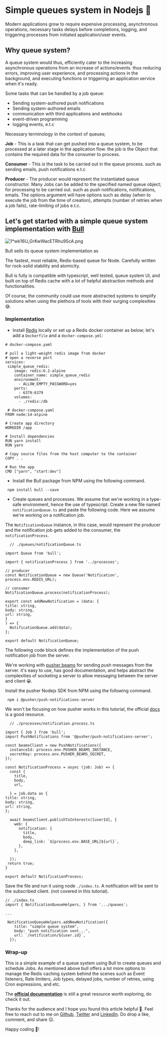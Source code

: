 # Simple queues system in Nodejs 🚀

Modern applications grow to require expensive processing, asynchronous operations, necessary tasks delays before completions, logging, and triggering processes from initiated application/user events. 


## Why queue system?
A queue system would thus,  efficiently cater to the increasing asynchronous operations from an increase of actions/events. thus reducing errors, improving user experience, and processing actions in the background, and executing functions or triggering an application service when it's ready.

Some tasks that can be handled by a job queue:
- Sending system-authored push notifications
- Sending system-authored emails
- communication with third applications and webhooks 
- event-driven programming 
- logging events, e.t.c 

Necessary terminology in the context of queues;

**Job** - This is a task that can get pushed into a queue system, to be processed at a later stage in the application flow. the job is the Object that contains the required data for the consumer to process.

**Consumer** - 
This is the task to be carried out in the queue process. such as sending emails, push notifications e.t.c

**Producer** - The producer would represent the instantiated queue constructor. Many Jobs can be added to the specified named queue object; for processing to be carried out. such as push notifications, notifications, emails. 
The options argument will have options such as delay (when to execute the job from the time of creation), attempts (number of retries when a job fails), rate-limiting of jobs e.t.c.

## Let's get started with a simple queue system implementation with [**Bull**](https://www.npmjs.com/package/bull#documentation)

![1*wk16U_GrKwWacETRhu9ScA.png](https://cdn.hashnode.com/res/hashnode/image/upload/v1636183504844/4BqKBUMPx.png)

Bull sells its queue system implementation as 
> 
The fastest, most reliable, Redis-based queue for Node. 
Carefully written for rock-solid stability and atomicity.

Bull is fully is compatible with typescript, well tested, queue system UI, and built on top of Redis cache with a lot of helpful abstraction methods and functionalities. 

Of course, the community could use more abstracted systems to simplify solutions when using the plethora of tools with their surging complexities 😅. 

### Implementation
- Install [Redis](https://redis.io/topics/quickstart) locally or set up a Redis docker container as below; let's add a ``Dockerfile`` and a ``docker-compose.yml``:

```
# docker-compose.yaml

# pull a light-weight redis image from docker
# open a reverse port 
services:
 simple_queue_redis:
    image: redis:6.2-alpine
    container_name: simple_queue_redis
    environment:
      - ALLOW_EMPTY_PASSWORD=yes
    ports:
      - 6379:6379
    volumes:
      - ./redis:/db

```


```
 # docker-compose.yaml
FROM node:14-alpine

# Create app directory
WORKDIR /app

# Install dependencies
RUN yarn install
RUN yarn

# Copy source files from the host computer to the container
COPY . .

# Run the app
CMD ["yarn", "start:dev"]

```
- Install the Bull package from NPM using the following command.

`` npm install bull --save``

- Create queues and processes.
We assume that we're working in a type-safe environment, hence the use of typescript.
Create a new file named ``notificationQueue.ts`` and paste the following code.
Here we assume we're working on a notification job.

The `NotificationQueue` instance, in this case, would represent the producer and the notification job gets added to the consumer, the `notificationProcess`.

```
  // ./queues/notificationQueue.ts

import Queue from 'bull';

import { notificationProcess } from '../processes';

// producer
const NotificationQueue = new Queue('Notification', process.env.REDIS_URL);

// consumer
NotificationQueue.process(notificationProcess);

export const addNewNotification = (data: {
title: string,
body: string,
url: string,
}
) => {
  NotificationQueue.add(data);
};

export default NotificationQueue;

```

The following code block defines the implementation of the push notification job from the server.

We're working with [pusher beams](https://pusher.com/docs/beams/getting-started/web/sdk-integration/) for sending push messages from the server. it's easy to use, has good documentation, and helps abstract the complexities of socketing a server to allow messaging between the server and client 😀. 

Install the pusher Nodejs SDK from NPM using the following command.

``  npm i @pusher/push-notifications-server ``

We won't be focusing on how pusher works in this tutorial, the official [docs](https://github.com/pusher/push-notifications-node#readme) is a good resource.

```
  // ./processes/notification.process.ts

import { Job } from 'bull';
import PushNotifications from '@pusher/push-notifications-server';

const beamsClient = new PushNotifications({
  instanceId: process.env.PUSHER_BEAMS_INSTANCE,
  secretKey: process.env.PUSHER_BEAMS_SECRET,
});

const NotificationProcess = async (job: Job) => {
  const {
    title,
    body,
    url,
   
  } = job.data as {
title: string,
body: string,
url: string,
};

  await beamsClient.publishToInterests([userId], {
    web: {
      notification: {
        title,
        body,
        deep_link: `${process.env.BASE_URL}${url}`,
      },
    },

  });
 return true;
}

export default NotificationProcess;
```
Save the file and run it using node ``./index.ts``. A notification will be sent to the subscribed client. (not covered in this tutorial).

```
// ./index.ts
import { NotificationQueueHelpers, } from '.../queues';

...

 NotificationQueueHelpers.addNewNotification({
    title: "simple queue system",
    body: "push notification sent...",
    url: `/notification/${user.id}`,
  });
```
### Wrap-up

This is a simple example of a queue system using Bull to create queues and schedule Jobs. As mentioned above bull offers a lot more options to manage the Redis caching system behind the scenes such as Event listeners, Rate limiters, Job types, delayed jobs, number of retries, using Cron expressions, and etc.
 
The [**official documentation**](https://optimalbits.github.io/bull/) is still a great resource worth exploring, do check it out.

Thanks for the audience and I hope you found this article helpful 🤗. Feel free to reach out to me on  [Github](https://github.com/nextwebb), [Twitter](https://twitter.com/i_am_nextwebb) and [LinkedIn](https://www.linkedin.com/in/peterson-oaikhenah-102645144/).
Do drop a like, comment, and share 😌.


Happy coding 💙!



 


